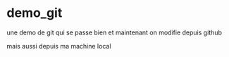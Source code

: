 # demo_git
une demo de git qui se passe bien 
et maintenant on modifie depuis github

mais aussi depuis ma machine local